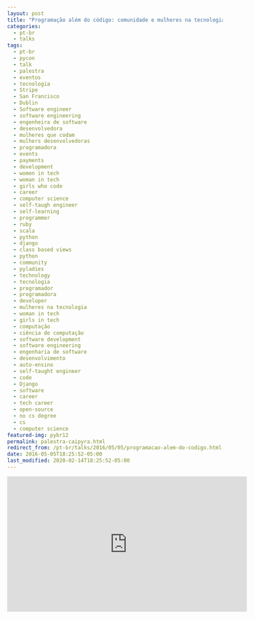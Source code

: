```yaml
---
layout: post
title: "Programação além do código: comunidade e mulheres na tecnologia [Caipyra]"
categories:
  - pt-br
  - talks
tags:
  - pt-br
  - pycon
  - talk
  - palestra
  - eventos
  - tecnologia
  - Stripe
  - San Francisco
  - Dublin
  - Software engineer
  - software engineering
  - engenheira de software
  - desenvolvedora
  - mulheres que codam
  - mulhers desenvolvedoras
  - programadora
  - events
  - payments
  - development
  - women in tech
  - woman in tech
  - girls who code
  - career
  - computer science
  - self-taugh engineer
  - self-learning
  - programmer
  - ruby
  - scala
  - python
  - django
  - class based views
  - python
  - community 
  - pyladies
  - technology
  - tecnologia
  - programador
  - programadora
  - developer
  - mulheres na tecnologia
  - woman in tech
  - girls in tech
  - computação
  - ciência de computação
  - software development
  - software engineering
  - engenharia de software
  - desenvolvimento
  - auto-ensino
  - self-taught engineer
  - code
  - Django
  - software
  - career
  - tech career
  - open-source
  - no cs degree
  - cs
  - computer science
featured-img: pybr12
permalink: palestra-caipyra.html
redirect_from: /pt-br/talks/2016/05/05/programacao-alem-do-codigo.html
date: 2016-05-05T18:25:52-05:00
last_modified: 2020-02-14T18:25:52-05:00
---
```


<center>
<iframe width="560" height="315" src="https://www.youtube.com/embed/yV3XFWfJ0TE" frameborder="0" allow="accelerometer; autoplay; encrypted-media; gyroscope; picture-in-picture" allowfullscreen></iframe>
</center>
<br/>
